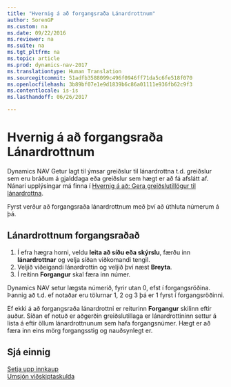 ```yaml
---
title: "Hvernig á að forgangsraða Lánardrottnum"
author: SorenGP
ms.custom: na
ms.date: 09/22/2016
ms.reviewer: na
ms.suite: na
ms.tgt_pltfrm: na
ms.topic: article
ms.prod: dynamics-nav-2017
ms.translationtype: Human Translation
ms.sourcegitcommit: 51adfb3588099c496f0946ff71da5c6fe518f070
ms.openlocfilehash: 3b89bf07e1e9d1839b6c86a01111e936fb62c9f3
ms.contentlocale: is-is
ms.lasthandoff: 06/26/2017

---
```


# <a name="how-to-prioritize-vendors"></a>Hvernig á að forgangsraða Lánardrottnum
Dynamics NAV Getur lagt til ýmsar greiðslur til lánardrottna t.d. greiðslur sem eru bráðum á gjalddaga eða greiðslur sem hægt er að fá afslátt af. Nánari upplýsingar má finna í [Hvernig á að: Gera greiðslutillögur til lánardrottna](payables-how-suggest-vendor-payments.md).

Fyrst verður að forgangsraða lánardrottnum með því að úthluta númerum á þá.

## <a name="to-prioritize-vendors"></a>Lánardrottnum forgangsraðað
1. Í efra hægra horni, veldu **leita að síðu eða skýrslu**, færðu inn **lánardrottnar** og velja síðan viðkomandi tengil.
2. Veljið viðeigandi lánardrottin og veljið því næst **Breyta**.
3. Í reitinn **Forgangur** skal færa inn númer.

Dynamics NAV setur lægsta númerið, fyrir utan 0, efst í forgangsröðina. Þannig að t.d. ef notaðar eru tölurnar 1, 2 og 3 þá er 1 fyrst í forgangsröðinni.

Ef ekki á að forgangsraða lánardrottni er reiturinn **Forgangur** skilinn eftir auður. Síðan ef notuð er aðgerðin greiðslutillaga er lánardrottininn settur á lista á eftir öllum lánardrottnunum sem hafa forgangsnúmer. Hægt er að færa inn eins mörg forgangsstig og nauðsynlegt er.

## <a name="see-also"></a>Sjá einnig
[Setja upp innkaup](purchasing-setup-purchasing.md)  
[Umsjón viðskiptaskulda](payables-manage-payables.md)

